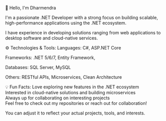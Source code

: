  👋 Hello, I'm Dharmendra
  
I'm a passionate .NET Developer with a strong focus on building scalable, high-performance applications using the .NET ecosystem.

I have experience in developing solutions ranging from web applications to desktop software and cloud-native services.

⚙️ Technologies & Tools:
Languages: C#, ASP.NET Core

Frameworks: .NET 5/6/7, Entity Framework, 

Databases: SQL Server, MySQL

Others: RESTful APIs, Microservices, Clean Architecture

💡 Fun Facts:
Love exploring new features in the .NET ecosystem<br>
Interested in cloud-native solutions and building microservices<br>
Always up for collaborating on interesting projects<br>
Feel free to check out my repositories or reach out for collaboration!

You can adjust it to reflect your actual projects, tools, and interests.







<!---
codewithdharmendra/codewithdharmendra is a ✨ special ✨ repository because its `README.md` (this file) appears on your GitHub profile.
You can click the Preview link to take a look at your changes.
--->
